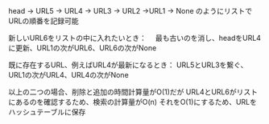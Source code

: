 head -> URL5 -> URL4 -> URL3 -> URL2 ->URL1 -> None のようにリストでURLの順番を記録可能

新しいURL6をリストの中に入れたいとき：　
最も古いのを消し、headをURL4に更新、URL1の次がURL6、URL6の次がNone

既に存在するURL、例えばURL4が最新になるとき：
URL5とURL3を繋ぐ、URL1の次がURL4、URL4の次がNone

以上の二つの場合、削除と追加の時間計算量がO(1)だが
URL4とURL6がリストにあるのを確認するため、検索の計算量がO(n)
それをO(1)にするため、URLをハッシュテーブルに保存

